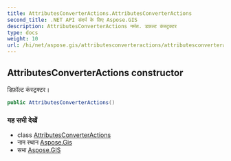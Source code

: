 ```yaml
---
title: AttributesConverterActions.AttributesConverterActions
second_title: .NET API संदर्भ के लिए Aspose.GIS
description: AttributesConverterActions नर्मत. डफ़ल्ट कंस्ट्रक्टर
type: docs
weight: 10
url: /hi/net/aspose.gis/attributesconverteractions/attributesconverteractions/
---
```

## AttributesConverterActions constructor

डिफ़ॉल्ट कंस्ट्रक्टर।

```csharp
public AttributesConverterActions()
```

### यह सभी देखें

* class [AttributesConverterActions](../)
* नाम स्थान [Aspose.Gis](../../attributesconverteractions/)
* सभा [Aspose.GIS](../../../)


